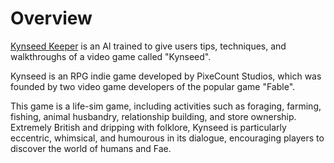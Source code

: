# Overview
[Kynseed Keeper](https://chat.openai.com/g/g-3yF48BOFC-kynseed-keeper) is an AI trained to give users tips, techniques, and walkthroughs of a video game called "Kynseed". 

Kynseed is an RPG indie game developed by PixeCount Studios, which was founded by two video game developers of the popular game "Fable". 

This game is a life-sim game, including activities such as foraging, farming, fishing, animal husbandry, relationship building, and store ownership. Extremely British and dripping with folklore, Kynseed is particularly eccentric, whimsical, and humourous in its dialogue, encouraging players to discover the world of humans and Fae.
